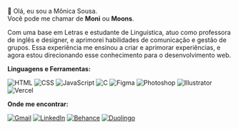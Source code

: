 🌙 Olá, eu sou a Mônica Sousa.<br>
Você pode me chamar de **Moni** ou **Moons**. 

Com uma base em Letras e estudante de Linguística, atuo como professora de inglês e designer, e aprimorei habilidades de comunicação e gestão de grupos. 
Essa experiência me ensinou a criar e aprimorar experiências, e agora estou direcionando esse conhecimento para o desenvolvimento web.


**Linguagens e Ferramentas:**  

![HTML](https://img.shields.io/badge/HTML5-E34F26?style=for-the-badge&logo=html5&logoColor=white)  ![CSS](https://img.shields.io/badge/CSS3-1572B6?style=for-the-badge&logo=css3&logoColor=white)  ![JavaScript](https://img.shields.io/badge/JavaScript-323330?style=for-the-badge&logo=javascript&logoColor=F7DF1E) ![C](https://img.shields.io/badge/C-00599C?style=for-the-badge&logo=c&logoColor=white) ![Figma](https://img.shields.io/badge/Figma-F24E1E?style=for-the-badge&logo=figma&logoColor=white)  ![Photoshop](https://img.shields.io/badge/Photoshop-31A8FF?style=for-the-badge&logo=adobephotoshop&logoColor=white)  ![Illustrator](https://img.shields.io/badge/Illustrator-FF9A00?style=for-the-badge&logo=adobeillustrator&logoColor=white)  ![Vercel](https://img.shields.io/badge/vercel-%23000000.svg?style=for-the-badge&logo=vercel&logoColor=white)

 **Onde me encontrar:**  

[![Gmail](https://img.shields.io/badge/Gmail-D14836?style=for-the-badge&logo=gmail&logoColor=white)](mailto:monicasuos1@gmail.com) [![LinkedIn](https://img.shields.io/badge/LinkedIn-0077B5?style=for-the-badge&logo=linkedin&logoColor=white)](https://www.linkedin.com/in/monicasuos/)  [![Behance](https://img.shields.io/badge/Behance-1769FF?style=for-the-badge&logo=behance&logoColor=white)]((https://www.behance.net/monimoonz))  [![Duolingo](https://img.shields.io/badge/Duolingo-58CC02?style=for-the-badge&logo=duolingo&logoColor=white)](https://www.duolingo.com/profile/monicasuos) 
 
